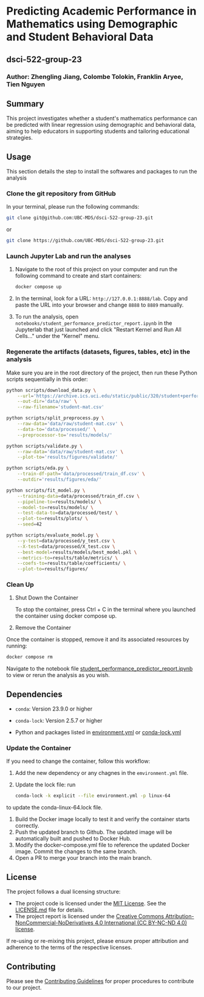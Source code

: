 # Predicting Academic Performance in Mathematics using Demographic and Student Behavioral Data

## dsci-522-group-23

### Author: Zhengling Jiang, Colombe Tolokin, Franklin Aryee, Tien Nguyen

## Summary

This project investigates whether a student's mathematics performance can be predicted with linear regression using demographic and behavioral data, aiming to help educators in supporting students and tailoring educational strategies.

## Usage

This section details the step to install the softwares and packages to run the analysis

### Clone the git repository from GitHub

In your terminal, please run the following commands:

```bash
git clone git@github.com:UBC-MDS/dsci-522-group-23.git
```

or 

```bash
git clone https://github.com/UBC-MDS/dsci-522-group-23.git
```

### Launch Jupyter Lab and run the analyses

1. Navigate to the root of this project on your computer and run the following command to create and start containers:

     ```bash
    docker compose up
    ```

2. In the terminal, look for a URL: `http://127.0.0.1:8888/lab`. Copy and paste the URL into your browser and change `8888` to `8889` manually.

3. To run the analysis, open `notebooks/student_performance_predictor_report.ipynb` in the Jupyterlab that just launched and click "Restart Kernel and Run All Cells..." under the "Kernel" menu.

### Regenerate the artifacts (datasets, figures, tables, etc) in the analysis

Make sure you are in the root directory of the project, then run these Python scripts sequentially in this order:

```bash
python scripts/download_data.py \
    --url='https://archive.ics.uci.edu/static/public/320/student+performance.zip' \
    --out-dir='data/raw' \
    --raw-filename='student-mat.csv'
```

```bash
python scripts/split_preprocess.py \
    --raw-data='data/raw/student-mat.csv' \
    --data-to='data/processed/' \
    --preprocessor-to='results/models/'
```

```bash
python scripts/validate.py \
    --raw-data='data/raw/student-mat.csv' \
    --plot-to='results/figures/validate/'
```

```bash
python scripts/eda.py \
    --train-df-path='data/processed/train_df.csv' \
    --outdir='results/figures/eda/'
```

```bash
python scripts/fit_model.py \
    --training-data=data/processed/train_df.csv \
    --pipeline-to=results/models/ \
    --model-to=results/models/ \
    --test-data-to=data/processed/test/ \
    --plot-to=results/plots/ \
    --seed=42
```

```bash
python scripts/evaluate_model.py \
    --y-test=data/processed/y_test.csv \
    --X-test=data/processed/X_test.csv \
    --best-model=results/models/best_model.pkl \
    --metrics-to=results/table/metrics/ \
    --coefs-to=results/table/coefficients/ \
    --plot-to=results/figures/
```

### Clean Up

1. Shut Down the Container

    To stop the container, press Ctrl + C in the terminal where you launched the container using docker compose up.

2. Remove the Container

Once the container is stopped, remove it and its associated resources by running:

 ```bash
 docker compose rm
 ```

Navigate to the notebook file [student_performance_predictor_report.ipynb](notebooks/student_performance_predictor_report.ipynb) to view or rerun the analysis as you wish.

## Dependencies

- `conda`: Version 23.9.0 or higher

- `conda-lock`: Version 2.5.7 or higher

- Python and packages listed in [environment.yml](environment.yml) or [conda-lock.yml](conda-lock.yml)

### Update the Container

If you need to change the container, follow this workflow:

1. Add the new dependency or any chagnes in the `emvironment.yml` file.

2. Update the lock file: run

    ```bash
    conda-lock -k explicit --file environment.yml -p linux-64 
    ```

to update the conda-linux-64.lock file.

1. Build the Docker image locally to test it and verify the container starts correctly.
2. Push the updated branch to Github. The updated image will be automatically built and pushed to Docker Hub.
3. Modify the docker-compose.yml file to reference the updated Docker image. Commit the changes to the same branch.
4. Open a PR to merge your branch into the main branch.

## License

The project follows a dual licensing structure:

- The project code is licensed under the [MIT License](https://opensource.org/license/MIT). See the [LICENSE.md](https://github.com/UBC-MDS/dsci-522-group-23/blob/main/LICENSE.md) file for details.
- The project report is licensed under the [Creative Commons Attribution-NonCommercial-NoDerivatives 4.0 International (CC BY-NC-ND 4.0) license](https://creativecommons.org/licenses/by-nc-nd/4.0/).

If re-using or re-mixing this project, please ensure proper attribution and adherence to the terms of the respective licenses.

## Contributing

Please see the [Contributing Guidelines](CONTRIBUTING.md) for proper procedures to contribute to our project.

